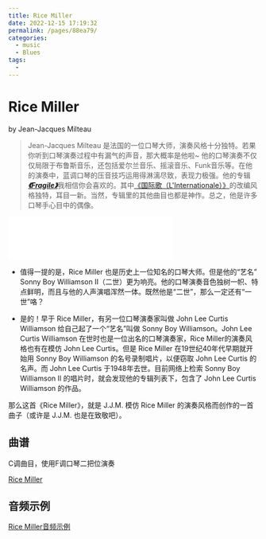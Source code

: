 ```yaml
---
title: Rice Miller
date: 2022-12-15 17:19:32
permalink: /pages/88ea79/
categories:
  - music
  - Blues
tags:
  - 
---
```

# Rice Miller

by Jean-Jacques Milteau

>Jean-Jacques Milteau 是法国的一位口琴大师，演奏风格十分独特。若果你听到口琴演奏过程中有漏气的声音，那大概率是他啦~ 他的口琴演奏不仅仅局限于布鲁斯音乐，还包括爱尔兰音乐、摇滚音乐、Funk音乐等。在他的演奏中，蓝调口琴的压音技巧运用得淋漓尽致，表现力极强。他的专辑<span style="font-style:italic;font-weight:bold;">[《Fragile》](https://music.163.com/#/album?id=289288)</span>我相信你会喜欢的。其中[《国际歌（L'Internationale）》](https://music.163.com/#/song?id=2864697)的改编风格独特，耳目一新。当然，专辑里的其他曲目也都是神作。总之，他是许多口琴手心目中的偶像。

<iframe frameborder="no" border="0" marginwidth="0" marginheight="0" width=330 height=86 src="//music.163.com/outchain/player?type=2&id=2865140&auto=0&height=66"></iframe>

- 值得一提的是，Rice Miller 也是历史上一位知名的口琴大师。但是他的“艺名” Sonny Boy Williamson II（二世）更为响亮。他的口琴演奏音色独树一帜、特点鲜明，而且与他的人声演唱浑然一体。既然他是“二世”，那么一定还有“一世”咯？

- 是的！早于 Rice Miller，有另一位口琴演奏家叫做 John Lee Curtis Williamson 给自己起了一个“艺名”叫做 Sonny Boy Williamson。John Lee Curtis Williamson 在世时也是一位出名的口琴演奏家，Rice Miller的演奏风格也有在模仿 John Lee Curtis。但是 Rice Miller 在19世纪40年代早期就开始用 Sonny Boy Williamson 的名号录制唱片，以便窃取 John Lee Curtis 的名声。而 John Lee Curtis 于1948年去世。目前网络上检索 Sonny Boy Williamson II 的唱片时，就会发现他的专辑列表下，包含了 John Lee Curtis Williamson 的作品。

那么这首《Rice Miller》，就是 J.J.M. 模仿 Rice Miller 的演奏风格而创作的一首曲子（或许是 J.J.M. 也是在致敬吧）。

## 曲谱

C调曲目，使用F调口琴二把位演奏

[Rice Miller](/file/Rice_Miller.pdf)

## 音频示例

[Rice Miller音频示例](/file/Rice_Miller.m4a)
